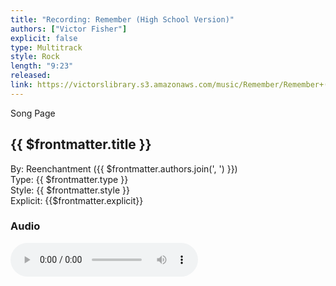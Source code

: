 ```yaml
---
title: "Recording: Remember (High School Version)"
authors: ["Victor Fisher"]
explicit: false
type: Multitrack
style: Rock
length: "9:23"
released:
link: https://victorslibrary.s3.amazonaws.com/music/Remember/Remember+(High+School+Version).mp3
---
```


<g-link to="/54">Song Page</g-link>

## {{ $frontmatter.title }}

By: <g-link to="/16">Reenchantment</g-link> ({{ $frontmatter.authors.join(', ') }})  
Type: {{ $frontmatter.type }}  
Style: {{ $frontmatter.style }}  
Explicit: {{$frontmatter.explicit}}

### Audio

<audio controls controlsList="nodownload">
  <source :src="$frontmatter.link" type="audio/mpeg">
Your browser does not support the audio element.
</audio>
